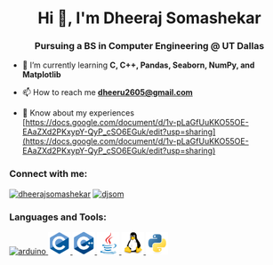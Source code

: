 <h1 align="center">Hi 👋, I'm Dheeraj Somashekar</h1>
<h3 align="center">Pursuing a BS in Computer Engineering @ UT Dallas</h3>

- 🌱 I’m currently learning **C, C++, Pandas, Seaborn, NumPy, and Matplotlib**

- 📫 How to reach me **dheeru2605@gmail.com**

- 📄 Know about my experiences [https://docs.google.com/document/d/1v-pLaGfUuKKO55OE-EAaZXd2PKxypY-QyP_cSO6EGuk/edit?usp=sharing](https://docs.google.com/document/d/1v-pLaGfUuKKO55OE-EAaZXd2PKxypY-QyP_cSO6EGuk/edit?usp=sharing)

<h3 align="left">Connect with me:</h3>
<p align="left">
<a href="https://linkedin.com/in/dheerajsomashekar" target="blank"><img align="center" src="https://raw.githubusercontent.com/rahuldkjain/github-profile-readme-generator/master/src/images/icons/Social/linked-in-alt.svg" alt="dheerajsomashekar" height="30" width="40" /></a>
<a href="https://www.leetcode.com/djsom" target="blank"><img align="center" src="https://raw.githubusercontent.com/rahuldkjain/github-profile-readme-generator/master/src/images/icons/Social/leet-code.svg" alt="djsom" height="30" width="40" /></a>
</p>

<h3 align="left">Languages and Tools:</h3>
<p align="left"> <a href="https://www.arduino.cc/" target="_blank" rel="noreferrer"> <img src="https://cdn.worldvectorlogo.com/logos/arduino-1.svg" alt="arduino" width="40" height="40"/> </a> <a href="https://www.cprogramming.com/" target="_blank" rel="noreferrer"> <img src="https://raw.githubusercontent.com/devicons/devicon/master/icons/c/c-original.svg" alt="c" width="40" height="40"/> </a> <a href="https://www.w3schools.com/cpp/" target="_blank" rel="noreferrer"> <img src="https://raw.githubusercontent.com/devicons/devicon/master/icons/cplusplus/cplusplus-original.svg" alt="cplusplus" width="40" height="40"/> </a> <a href="https://www.java.com" target="_blank" rel="noreferrer"> <img src="https://raw.githubusercontent.com/devicons/devicon/master/icons/java/java-original.svg" alt="java" width="40" height="40"/> </a> <a href="https://www.linux.org/" target="_blank" rel="noreferrer"> <img src="https://raw.githubusercontent.com/devicons/devicon/master/icons/linux/linux-original.svg" alt="linux" width="40" height="40"/> </a> <a href="https://www.python.org" target="_blank" rel="noreferrer"> <img src="https://raw.githubusercontent.com/devicons/devicon/master/icons/python/python-original.svg" alt="python" width="40" height="40"/> </a> </p>
